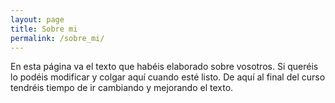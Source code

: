 ```yaml
---
layout: page
title: Sobre mi
permalink: /sobre_mi/
---
```


En esta página va el texto que habéis elaborado sobre vosotros. Si queréis lo podéis modificar y colgar aquí cuando esté listo. De aquí al final del curso tendréis tiempo de ir cambiando y mejorando el texto. 
